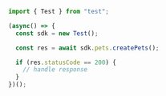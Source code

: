 <!-- Start SDK Example Usage -->


```typescript
import { Test } from "test";

(async() => {
  const sdk = new Test();

  const res = await sdk.pets.createPets();

  if (res.statusCode == 200) {
    // handle response
  }
})();
```
<!-- End SDK Example Usage -->